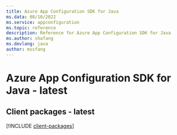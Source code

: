 ```yaml
---
title: Azure App Configuration SDK for Java
ms.data: 08/10/2022
ms.service: appconfiguration
ms.topic: reference
description: Reference for Azure App Configuration SDK for Java
ms.author: shafang
ms.devlang: java
author: mssfang
---
```

# Azure App Configuration SDK for Java - latest

## Client packages - latest
[!INCLUDE [client-packages](app-configuration-client-index.md)]